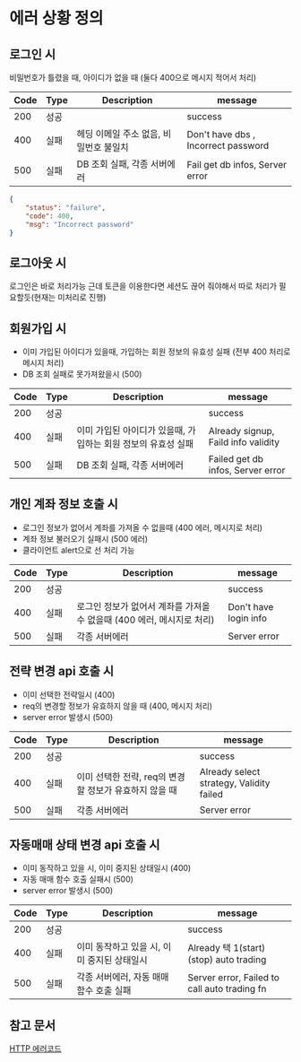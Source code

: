 # 에러 상황 정의

## 로그인 시

비밀번호가 틀렸을 때, 아이디가 없을 때 (둘다 400으로 메시지 적어서 처리)

| Code | Type | Description                            | message                             |
| ---- | ---- | -------------------------------------- | ----------------------------------- |
| 200  | 성공 |                                        | success                             |
| 400  | 실패 | 헤딩 이메일 주소 없음, 비밀번호 불일치 | Don't have dbs , Incorrect password |
| 500  | 실패 | DB 조회 실패, 각종 서버에러            | Fail get db infos, Server error     |

```json
{
	"status": "failure",
	"code": 400,
	"msg": "Incorrect password"
}
```

## 로그아웃 시

로그인은 바로 처리가능 근데 토큰을 이용한다면 세션도 끊어 줘야해서 따로 처리가 필요할듯(현재는 미처리로 진행)

## 회원가입 시

- 이미 가입된 아이디가 있을때, 가입하는 회원 정보의 유효성 실패 (전부 400 처리로 메시지 처리)
- DB 조회 실패로 못가져왔을시 (500)

| Code | Type | Description                                                   | message                             |
| ---- | ---- | ------------------------------------------------------------- | ----------------------------------- |
| 200  | 성공 |                                                               | success                             |
| 400  | 실패 | 이미 가입된 아이디가 있을때, 가입하는 회원 정보의 유효성 실패 | Already signup, Faild info validity |
| 500  | 실패 | DB 조회 실패, 각종 서버에러                                   | Failed get db infos, Server error   |

## 개인 계좌 정보 호출 시

- 로그인 정보가 없어서 계좌를 가져올 수 없을때 (400 에러, 메시지로 처리)
- 계좌 정보 불러오기 실패시 (500 에러)
- 클라이언트 alert으로 선 처리 가능

| Code | Type | Description                                                            | message               |
| ---- | ---- | ---------------------------------------------------------------------- | --------------------- |
| 200  | 성공 |                                                                        | success               |
| 400  | 실패 | 로그인 정보가 없어서 계좌를 가져올 수 없을때 (400 에러, 메시지로 처리) | Don't have login info |
| 500  | 실패 | 각종 서버에러                                                          | Server error          |

## 전략 변경 api 호출 시

- 이미 선택한 전략일시 (400)
- req의 변경할 정보가 유효하지 않을 때 (400, 메시지 처리)
- server error 발생시 (500)

| Code | Type | Description                                            | message                                  |
| ---- | ---- | ------------------------------------------------------ | ---------------------------------------- |
| 200  | 성공 |                                                        | success                                  |
| 400  | 실패 | 이미 선택한 전략, req의 변경할 정보가 유효하지 않을 때 | Already select strategy, Validity failed |
| 500  | 실패 | 각종 서버에러                                          | Server error                             |

## 자동매매 상태 변경 api 호출 시

- 이미 동작하고 있을 시, 이미 중지된 상태일시 (400)
- 자동 매매 함수 호출 실패시 (500)
- server error 발생시 (500)

| Code | Type | Description                                 | message                                      |
| ---- | ---- | ------------------------------------------- | -------------------------------------------- |
| 200  | 성공 |                                             | success                                      |
| 400  | 실패 | 이미 동작하고 있을 시, 이미 중지된 상태일시 | Already 택 1(start)(stop) auto trading       |
| 500  | 실패 | 각종 서버에러, 자동 매매 함수 호출 실패     | Server error, Failed to call auto trading fn |

## 참고 문서

[HTTP 에러코드](https://sanghaklee.tistory.com/61)
